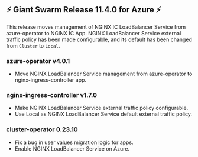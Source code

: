 ## :zap:  Giant Swarm Release 11.4.0 for Azure :zap:

This release moves management of NGINX IC LoadBalancer Service from azure-operator to NGINX IC App.
NGINX LoadBalancer Service external traffic policy has been made configurable, and its default has been changed from `Cluster` to `Local`.

### azure-operator v4.0.1

- Move NGINX LoadBalancer Service management from azure-operator to nginx-ingress-controller app.

### nginx-ingress-controller v1.7.0

- Make NGINX LoadBalancer Service external traffic policy configurable.
- Use Local as NGINX LoadBalancer Service default external traffic policy.

### cluster-operator 0.23.10

- Fix a bug in user values migration logic for apps.
- Enable NGINX LoadBalancer Service on Azure.
